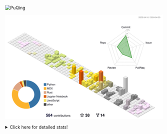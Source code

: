 ![PuQing](https://user-images.githubusercontent.com/27223114/171565019-9a56fae6-b08b-421f-99db-7e830da42371.png)

![](./profile-3d-contrib/profile-season-animate.svg)

<details>
<summary>Click here for detailed stats!</summary>

<!--START_SECTION:waka-->
![Lines of code](https://img.shields.io/badge/From%20Hello%20World%20I%27ve%20Written-1.4%20million%20lines%20of%20code-blue)

**🐱 My GitHub Data** 

> 📦 373.7 kB Used in GitHub's Storage 
 > 
> 🚫 Not Opted to Hire
 > 
> 📜 47 Public Repositories 
 > 
> 🔑 29 Private Repositories 
 > 
**I'm an Early 🐤** 

```text
🌞 Morning                581 commits         ██░░░░░░░░░░░░░░░░░░░░░░░   07.71 % 
🌆 Daytime                3491 commits        ████████████░░░░░░░░░░░░░   46.36 % 
🌃 Evening                1541 commits        █████░░░░░░░░░░░░░░░░░░░░   20.46 % 
🌙 Night                  1918 commits        ██████░░░░░░░░░░░░░░░░░░░   25.47 % 
```


📊 **This Week I Spent My Time On** 

```text
💬 Programming Languages: 
Other                    2 hrs 18 mins       ███████████░░░░░░░░░░░░░░   44.78 % 
TeX                      1 hr 12 mins        ██████░░░░░░░░░░░░░░░░░░░   23.57 % 
OpenEdge ABL             52 mins             ████░░░░░░░░░░░░░░░░░░░░░   17.05 % 
Markdown                 21 mins             ██░░░░░░░░░░░░░░░░░░░░░░░   06.96 % 
BibTeX                   15 mins             █░░░░░░░░░░░░░░░░░░░░░░░░   05.06 % 

🔥 Editors: 
VS Code                  4 hrs 47 mins       ███████████████████████░░   93.04 % 
Obsidian                 21 mins             ██░░░░░░░░░░░░░░░░░░░░░░░   06.96 % 

💻 Operating System: 
Mac                      5 hrs 9 mins        █████████████████████████   100.00 % 
```


<!--END_SECTION:waka-->
</details>

